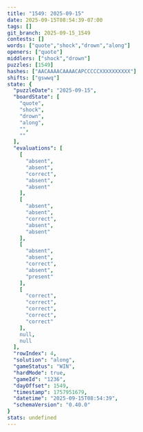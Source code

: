 ```yaml
---
title: "1549: 2025-09-15"
date: 2025-09-15T08:54:39-07:00
tags: []
git_branch: 2025-09-15_1549
contests: []
words: ["quote","shock","drown","along"]
openers: ["quote"]
middlers: ["shock","drown"]
puzzles: [1549]
hashes: ["AACAAAACAAAACAPCCCCCXXXXXXXXXX"]
shifts: ["gswwq"]
state: {
  "puzzleDate": "2025-09-15",
  "boardState": [
    "quote",
    "shock",
    "drown",
    "along",
    "",
    ""
  ],
  "evaluations": [
    [
      "absent",
      "absent",
      "correct",
      "absent",
      "absent"
    ],
    [
      "absent",
      "absent",
      "correct",
      "absent",
      "absent"
    ],
    [
      "absent",
      "absent",
      "correct",
      "absent",
      "present"
    ],
    [
      "correct",
      "correct",
      "correct",
      "correct",
      "correct"
    ],
    null,
    null
  ],
  "rowIndex": 4,
  "solution": "along",
  "gameStatus": "WIN",
  "hardMode": true,
  "gameId": "1236",
  "dayOffset": 1549,
  "timestamp": 1757951679,
  "datetime": "2025-09-15T08:54:39",
  "schemaVersion": "0.40.0"
}
stats: undefined
---
```

<!-- more -->

